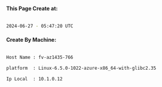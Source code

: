 
   
#### This Page Create at:

```bash

2024-06-27 - 05:47:20 UTC

```

#### Create By Machine:

```bash

Host Name : fv-az1435-766

platform  : Linux-6.5.0-1022-azure-x86_64-with-glibc2.35

Ip Local  : 10.1.0.12

```

